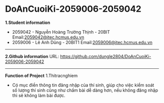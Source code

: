# DoAnCuoiKi-2059006-2059042
**1.Student information**
* 2059042 - Nguyễn Hoàng Trường Thịnh - 20BIT
  Email:2059042@itec.hcmus.edu.vn
* 2059006 - Lê Anh Dũng - 20BIT1
  Email:2059006@itec.hcmus.edu.vn

***
**2.Github information**
URL: https://github.com/dungle2804/DoAnCuoiKi-2059006-2059042

***
**Function of Project**
1.Thitracnghiem
- Có mục điền thông tin đăng nhập của thí sinh, giúp cho việc kiểm soát số lượng thí sinh cũng như chấm bài dễ dàng hơn, nếu không đăng nhập thì sẽ không làm bài được.



